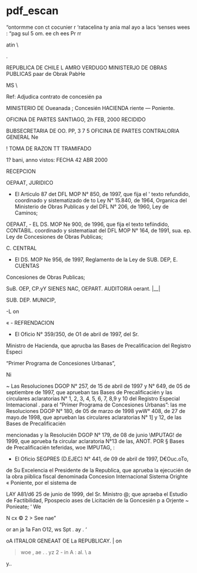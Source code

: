 # pdf_escan

“ontormme con ct cocunier
r ‘ratacelina ty ania mal
ayo a lacs ‘senses wees
: “pag sul 5 om.
ee ch ees Pr rr

atin \

.

REPUBLICA DE CHILE L
AMRO VERDUGO
MINISTERJO DE OBRAS PUBLICAS paar de Obrak PabHe

MS \

Ref: Adjudica contrato de concesién pa

MINISTERIO DE Oueanada ; Concesién
HACIENDA riente — Poniente.

OFICINA DE PARTES SANTIAGO, 2h FEB, 2000
RECIDIDO

BUBSECRETARIA DE OO. PP,
3 7 5 OFICINA DE PARTES
CONTRALORIA GENERAL Ne

!
TOMA DE RAZON TT TRAMIFADO

1? bani, anno vistos: FECHA 42 ABR 2000

RECEPCION

OEPAAT,
JURIDICO

- El Articulo 87 det DFL MOP N° 850, de 1997, que fija el '
texto refundido, coordinado y sistematizado de to Ley N°
15.840, de 1964, Organica del Ministerio de Obras Publicas y
del DFL N° 206, de 1960, Ley de Caminos;

OEPAAT, - EL DS. MOP Ne 900, de 1996, que fija el texto tefiindido,
CONTABIL. coordinado y sistematiaat del DFL MOP N° 164, de 1991,
sua. ep. Ley de Concesiones de Obras Publicas;

C. CENTRAL

- El DS. MOP Ne 956, de 1997, Reglamento de la Ley de
SUB. DEP,
E. CUENTAS

Concesiones de Obras Publicas;

SuB. OEP,
CP.yY
SIENES NAC,
OEPART.
AUDITORIA
oerant. |__|

SUB. DEP.
MUNICIP,

-L
on

« - REFRENDACION

- El Oficio N° 359/350, de O1 de abril de 1997, del Sr.

Ministro de Hacienda, que aprucba las Bases de
Precalificacion del Registro Especi

“Primer Programa de Concesiones Urbanas”,

Ni

~ Las Resoluciones DGOP N° 257, de 15 de abril de 1997 y
N° 649, de 05 de septiembre de 1997, que aprueban tas
Bases de Precalificacién y las circulares aclaratorias N° 1, 2,
3, 4, 5, 6, 7, 8,9 y 10 del Registro Especial Intemacional .
para el “Primer Programa de Concesiones Urbanas”: las me
Resoluciones DGOP N° 180, de 05 de marzo de 1998 ywW°
408, de 27 de mayo.de 1998, que aprueban las circulares
aclaratorias N° 1] y 12, de las Bases de Precalificacién

mencionadas y la Resolucién DGOP N° 179, de 08 de junio
\MPUTAG! de 1999, que aprueba fa circular aclaratoria N°13 de las,
ANOT. POR § Bases de Precalificacién teferidas, woe
IMPUTAG, :
- El Oficio SEGPRES (D.EJEC) N° 441, de 09 de abril de 1997,
D€Ouc.oTo,

de Su Excelencia el Presidente de la Republica, que aprueba la
ejecucién de la obra piiblica fiscal denominada Concesion
Internacional Sistema Orighte « Poniente, por el sistema de

LAY A81/d6 25 de junio de 1999, del Sr. Ministro
@; que apraeba el Estudio de Factibilidad, Ppospecio
ases de Licitacién de la Goncesién
p a Orjente ~ Ponieate; ‘
We

N cx
© 2 >
See nae”

or an
ja 1a
Fan O12,
ws Spt .
ay . ‘

oA ITRALOR GENEAAT
OE La REPUBLICAY. | on
> woe
, ae . .
yz 2 - in A : al. \ a

y..

